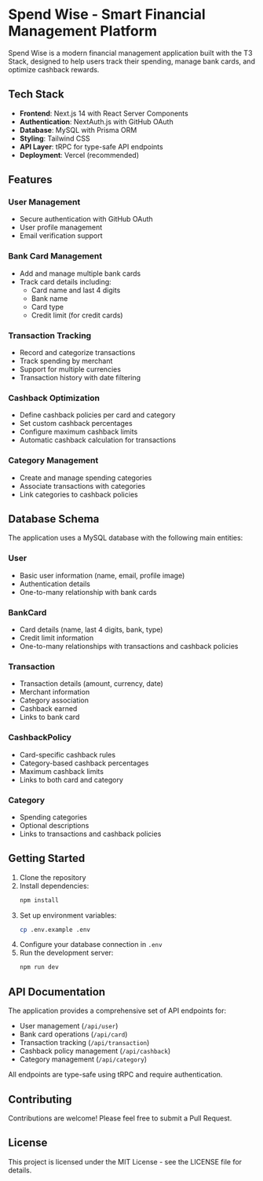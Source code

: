 # Spend Wise - Smart Financial Management Platform

Spend Wise is a modern financial management application built with the T3 Stack, designed to help users track their spending, manage bank cards, and optimize cashback rewards.

## Tech Stack

- **Frontend**: Next.js 14 with React Server Components
- **Authentication**: NextAuth.js with GitHub OAuth
- **Database**: MySQL with Prisma ORM
- **Styling**: Tailwind CSS
- **API Layer**: tRPC for type-safe API endpoints
- **Deployment**: Vercel (recommended)

## Features

### User Management
- Secure authentication with GitHub OAuth
- User profile management
- Email verification support

### Bank Card Management
- Add and manage multiple bank cards
- Track card details including:
  - Card name and last 4 digits
  - Bank name
  - Card type
  - Credit limit (for credit cards)

### Transaction Tracking
- Record and categorize transactions
- Track spending by merchant
- Support for multiple currencies
- Transaction history with date filtering

### Cashback Optimization
- Define cashback policies per card and category
- Set custom cashback percentages
- Configure maximum cashback limits
- Automatic cashback calculation for transactions

### Category Management
- Create and manage spending categories
- Associate transactions with categories
- Link categories to cashback policies

## Database Schema

The application uses a MySQL database with the following main entities:

### User
- Basic user information (name, email, profile image)
- Authentication details
- One-to-many relationship with bank cards

### BankCard
- Card details (name, last 4 digits, bank, type)
- Credit limit information
- One-to-many relationships with transactions and cashback policies

### Transaction
- Transaction details (amount, currency, date)
- Merchant information
- Category association
- Cashback earned
- Links to bank card

### CashbackPolicy
- Card-specific cashback rules
- Category-based cashback percentages
- Maximum cashback limits
- Links to both card and category

### Category
- Spending categories
- Optional descriptions
- Links to transactions and cashback policies

## Getting Started

1. Clone the repository
2. Install dependencies:
   ```bash
   npm install
   ```
3. Set up environment variables:
   ```bash
   cp .env.example .env
   ```
4. Configure your database connection in `.env`
5. Run the development server:
   ```bash
   npm run dev
   ```

## API Documentation

The application provides a comprehensive set of API endpoints for:

- User management (`/api/user`)
- Bank card operations (`/api/card`)
- Transaction tracking (`/api/transaction`)
- Cashback policy management (`/api/cashback`)
- Category management (`/api/category`)

All endpoints are type-safe using tRPC and require authentication.

## Contributing

Contributions are welcome! Please feel free to submit a Pull Request.

## License

This project is licensed under the MIT License - see the LICENSE file for details.
